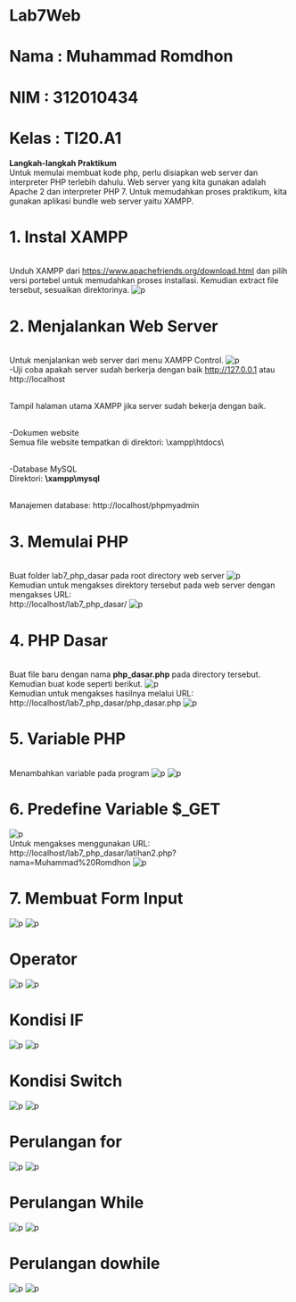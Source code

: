 # Lab7Web
# Nama  : Muhammad Romdhon
# NIM   : 312010434
# Kelas : TI20.A1

**Langkah-langkah Praktikum**
<br>Untuk memulai membuat kode php, perlu disiapkan web server dan interpreter PHP terlebih dahulu. Web server yang kita gunakan adalah Apache 2 dan interpreter PHP 7. Untuk memudahkan proses praktikum, kita gunakan aplikasi bundle web server yaitu XAMPP.

# 1. Instal XAMPP
<br>Unduh XAMPP dari https://www.apachefriends.org/download.html dan pilih versi portebel untuk memudahkan proses installasi. Kemudian extract file tersebut, sesuaikan direktorinya.
![p](gambar/ssfilexampp.png)

# 2. Menjalankan Web Server
<br>Untuk menjalankan web server dari menu XAMPP Control.
![p](gambar/ssxampp.png)
<br>-Uji coba apakah server sudah berkerja dengan baik http://127.0.0.1 atau http://localhost

<br>Tampil halaman utama XAMPP jika server sudah bekerja dengan baik.

<br>-Dokumen website
<br>Semua file website tempatkan di direktori: \xampp\htdocs\

<br>-Database MySQL
<br>Direktori: **\xampp\mysql**

<br>Manajemen database: http://localhost/phpmyadmin

# 3. Memulai PHP
<br>Buat folder lab7_php_dasar pada root directory web server
![p](gambar/ssmulaiphp.png)
<br>Kemudian untuk mengakses direktory tersebut pada web server dengan mengakses URL:
<br>http://localhost/lab7_php_dasar/
![p](gambar/ss1.png)

# 4. PHP Dasar 
<br> Buat file baru dengan nama **php_dasar.php** pada directory tersebut. Kemudian buat kode seperti berikut.
![p](gambar/ss2.png)
<br>Kemudian untuk mengakses hasilnya melalui URL:
<br>http://localhost/lab7_php_dasar/php_dasar.php
![p](gambar/ss3.png)

# 5. Variable PHP
<br>Menambahkan variable pada program
![p](gambar/ss4.png)
![p](gambar/ss5.png)

# 6. Predefine Variable $_GET
![p](gambar/ss8.png)
<br>Untuk mengakses menggunakan URL:
<br>http://localhost/lab7_php_dasar/latihan2.php?nama=Muhammad%20Romdhon
![p](gambar/ss7.png)

# 7. Membuat Form Input
![p](gambar/sspost.png)
![p](gambar/ss9.png)

# Operator
![p](gambar/ssoperator.png)
![p](gambar/ssoperatorr.png)
# Kondisi IF
![p](gambar/sskondisiif.png)
![p](gambar/sskondisiiff.png)
# Kondisi Switch
![p](gambar/sskonisiswitch.png)
![p](gambar/sskondisiswitchh.png)
# Perulangan for
![p](gambar/ssperulanganfor.png)
![p](gambar/ssperulanganforr.png)
# Perulangan While
![p](gambar/ssperulanganwhile.png)
![p](gambar/ssperulanganwhilee.png)
# Perulangan dowhile
![p](gambar/ssperulangandowhile.png)
![p](gambar/ssperulangandowhilee.png)